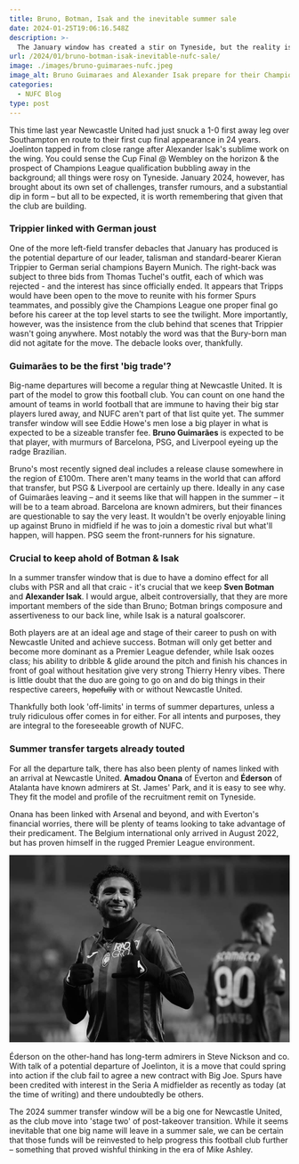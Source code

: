 ```yaml
---
title: Bruno, Botman, Isak and the inevitable summer sale
date: 2024-01-25T19:06:16.548Z
description: >-
  The January window has created a stir on Tyneside, but the reality is NUFC will be forced to sell one of their key men this summer, with Bruno catching the eye.
url: /2024/01/bruno-botman-isak-inevitable-nufc-sale/
image: ./images/bruno-guimaraes-nufc.jpeg
image_alt: Bruno Guimaraes and Alexander Isak prepare for their Champions League clash
categories:
  - NUFC Blog
type: post
---
```


This time last year Newcastle United had just snuck a 1-0 first away leg over Southampton en route to their first cup final appearance in 24 years. Joelinton tapped in from close range after Alexander Isak's sublime work on the wing. You could sense the Cup Final @ Wembley on the horizon & the prospect of Champions League qualification bubbling away in the background; all things were rosy on Tyneside.
January 2024, however, has brought about its own set of challenges, transfer rumours, and a substantial dip in form – but all to be expected, it is worth remembering that given that the club are building.

### Trippier linked with German joust

One of the more left-field transfer debacles that January has produced is the potential departure of our leader, talisman and standard-bearer Kieran Trippier to German serial champions Bayern Munich. The right-back was subject to three bids from Thomas Tuchel's outfit, each of which was rejected - and the interest has since officially ended. It appears that Tripps would have been open to the move to reunite with his former Spurs teammates, and possibly give the Champions League one proper final go before his career at the top level starts to see the twilight. More importantly, however, was the insistence from the club behind that scenes that Trippier wasn't going anywhere. Most notably the word was that the Bury-born man did not agitate for the move. The debacle looks over, thankfully.

### Guimarães to be the first 'big trade'?

Big-name departures will become a regular thing at Newcastle United. It is part of the model to grow this football club. You can count on one hand the amount of teams in world football that are immune to having their big star players lured away, and NUFC aren't part of that list quite yet. The summer transfer window will see Eddie Howe's men lose a big player in what is expected to be a sizeable transfer fee. **Bruno Guimarães** is expected to be that player, with murmurs of Barcelona, PSG, and Liverpool eyeing up the radge Brazilian.

Bruno's most recently signed deal includes a release clause somewhere in the region of £100m. There aren't many teams in the world that can afford that transfer, but PSG & Liverpool are certainly up there. Ideally in any case of Guimarães leaving – and it seems like that will happen in the summer – it will be to a team abroad. Barcelona are known admirers, but their finances are questionable to say the very least. It wouldn't be overly enjoyable lining up against Bruno in midfield if he was to join a domestic rival but what'll happen, will happen. PSG seem the front-runners for his signature.

### Crucial to keep ahold of Botman & Isak

In a summer transfer window that is due to have a domino effect for all clubs with PSR and all that craic - it's crucial that we keep **Sven Botman** and **Alexander Isak**. I would argue, albeit controversially, that they are more important members of the side than Bruno; Botman brings composure and assertiveness to our back line, while Isak is a natural goalscorer.

Both players are at an ideal age and stage of their career to push on with Newcastle United and achieve success. Botman will only get better and become more dominant as a Premier League defender, while Isak oozes class; his ability to dribble & glide around the pitch and finish his chances in front of goal without hesitation give very strong Thierry Henry vibes. There is little doubt that the duo are going to go on and do big things in their respective careers, ~~hopefully~~ with or without Newcastle United.

Thankfully both look 'off-limits' in terms of summer departures, unless a truly ridiculous offer comes in for either. For all intents and purposes, they are integral to the foreseeable growth of NUFC.

### Summer transfer targets already touted

For all the departure talk, there has also been plenty of names linked with an arrival at Newcastle United. **Amadou Onana** of Everton and **Éderson** of Atalanta have known admirers at St. James' Park, and it is easy to see why. They fit the model and profile of the recruitment remit on Tyneside.

Onana has been linked with Arsenal and beyond, and with Everton's financial worries, there will be plenty of teams looking to take advantage of their predicament. The Belgium international only arrived in August 2022, but has proven himself in the rugged Premier League environment.

![Ederson of Seria A side Atalanta](./images/ederson-atalanta.jpeg)

Éderson on the other-hand has long-term admirers in Steve Nickson and co. With talk of a potential departure of Joelinton, it is a move that could spring into action if the club fail to agree a new contract with Big Joe. Spurs have been credited with interest in the Seria A midfielder as recently as today (at the time of writing) and there undoubtedly be others.

The 2024 summer transfer window will be a big one for Newcastle United, as the club move into 'stage two' of post-takeover transition. While it seems inevitable that one big name will leave in a summer sale, we can be certain that those funds will be reinvested to help progress this football club further – something that proved wishful thinking in the era of Mike Ashley.
